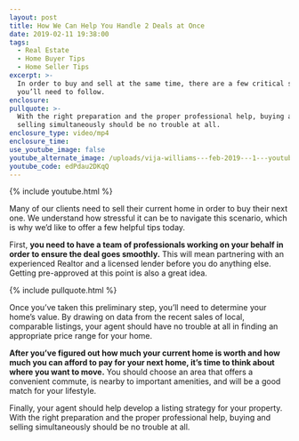 ```yaml
---
layout: post
title: How We Can Help You Handle 2 Deals at Once
date: 2019-02-11 19:38:00
tags:
  - Real Estate
  - Home Buyer Tips
  - Home Seller Tips
excerpt: >-
  In order to buy and sell at the same time, there are a few critical steps
  you’ll need to follow.
enclosure:
pullquote: >-
  With the right preparation and the proper professional help, buying and
  selling simultaneously should be no trouble at all.
enclosure_type: video/mp4
enclosure_time:
use_youtube_image: false
youtube_alternate_image: /uploads/vija-williams---feb-2019---1---youtube.jpg
youtube_code: edPdau2DKqQ
---
```


{% include youtube.html %}

Many of our clients need to sell their current home in order to buy their next one. We understand how stressful it can be to navigate this scenario, which is why we’d like to offer a few helpful tips today. 

First, **you need to have a team of professionals working on your behalf in order to ensure the deal goes smoothly.** This will mean partnering with an experienced Realtor and a licensed lender before you do anything else. Getting pre-approved at this point is also a great idea. 

{% include pullquote.html %}

Once you’ve taken this preliminary step, you’ll need to determine your home’s value. By drawing on data from the recent sales of local, comparable listings, your agent should have no trouble at all in finding an appropriate price range for your home. 

**After you’ve figured out how much your current home is worth and how much you can afford to pay for your next home, it’s time to think about where you want to move.** You should choose an area that offers a convenient commute, is nearby to important amenities, and will be a good match for your lifestyle. 

Finally, your agent should help develop a listing strategy for your property. With the right preparation and the proper professional help, buying and selling simultaneously should be no trouble at all.<br>